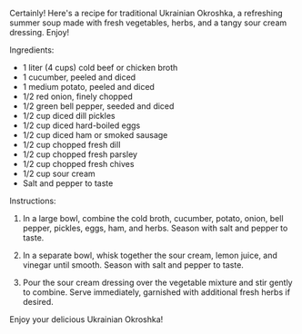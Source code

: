 Certainly! Here's a recipe for traditional Ukrainian Okroshka, a refreshing summer soup made with fresh vegetables, herbs, and a tangy sour cream dressing. Enjoy!

Ingredients:

* 1 liter (4 cups) cold beef or chicken broth
* 1 cucumber, peeled and diced
* 1 medium potato, peeled and diced
* 1/2 red onion, finely chopped
* 1/2 green bell pepper, seeded and diced
* 1/2 cup diced dill pickles
* 1/2 cup diced hard-boiled eggs
* 1/2 cup diced ham or smoked sausage
* 1/2 cup chopped fresh dill
* 1/2 cup chopped fresh parsley
* 1/2 cup chopped fresh chives
* 1/2 cup sour cream
* Salt and pepper to taste

Instructions:

1. In a large bowl, combine the cold broth, cucumber, potato, onion, bell pepper, pickles, eggs, ham, and herbs. Season with salt and pepper to taste.

2. In a separate bowl, whisk together the sour cream, lemon juice, and vinegar until smooth. Season with salt and pepper to taste.

3. Pour the sour cream dressing over the vegetable mixture and stir gently to combine. Serve immediately, garnished with additional fresh herbs if desired.

Enjoy your delicious Ukrainian Okroshka!